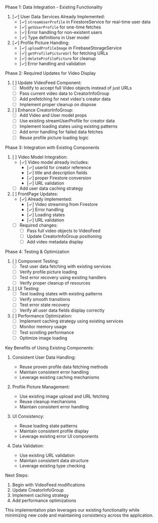 Phase 1: Data Integration - Existing Functionality
1. [✓] User Data Services Already Implemented:
   - [✓] `streamUserProfile` in FirestoreService for real-time user data
   - [✓] `getUserProfile` for one-time fetches
   - [✓] Error handling for non-existent users
   - [✓] Type definitions in User model
2. [✓] Profile Picture Handling:
   - [✓] `uploadProfileImage` in FirebaseStorageService
   - [✓] `getProfilePictureUrl` for fetching URLs
   - [✓] `deleteProfilePicture` for cleanup
   - [✓] Error handling and validation

Phase 2: Required Updates for Video Display
1. [ ] Update VideoFeed Component:
   - [ ] Modify to accept full Video objects instead of just URLs
   - [ ] Pass current video data to CreatorInfoGroup
   - [ ] Add prefetching for next video's creator data
   - [ ] Implement proper cleanup on dispose

2. [ ] Enhance CreatorInfoGroup:
   - [ ] Add Video and User model props
   - [ ] Use existing streamUserProfile for creator data
   - [ ] Implement loading states using existing patterns
   - [ ] Add error handling for failed data fetches
   - [ ] Reuse profile picture loading logic

Phase 3: Integration with Existing Components
1. [ ] Video Model Integration:
   - [✓] Video model already includes:
     - [✓] userId for creator reference
     - [✓] title and description fields
     - [✓] proper Firestore conversion
     - [✓] URL validation
   - [ ] Add user data caching strategy

2. [ ] FrontPage Updates:
   - [✓] Already implemented:
     - [✓] Video streaming from Firestore
     - [✓] Error handling
     - [✓] Loading states
     - [✓] URL validation
   - [ ] Required changes:
     - [ ] Pass full video objects to VideoFeed
     - [ ] Update CreatorInfoGroup positioning
     - [ ] Add video metadata display

Phase 4: Testing & Optimization
1. [ ] Component Testing:
   - [ ] Test user data fetching with existing services
   - [ ] Verify profile picture loading
   - [ ] Test error recovery using existing handlers
   - [ ] Verify proper cleanup of resources

2. [ ] UI Testing:
   - [ ] Test loading states with existing patterns
   - [ ] Verify smooth transitions
   - [ ] Test error state recovery
   - [ ] Verify all user data fields display correctly

3. [ ] Performance Optimization:
   - [ ] Implement caching strategy using existing services
   - [ ] Monitor memory usage
   - [ ] Test scrolling performance
   - [ ] Optimize image loading

Key Benefits of Using Existing Components:
1. Consistent User Data Handling:
   - Reuse proven profile data fetching methods
   - Maintain consistent error handling
   - Leverage existing caching mechanisms

2. Profile Picture Management:
   - Use existing image upload and URL fetching
   - Reuse cleanup mechanisms
   - Maintain consistent error handling

3. UI Consistency:
   - Reuse loading state patterns
   - Maintain consistent profile display
   - Leverage existing error UI components

4. Data Validation:
   - Use existing URL validation
   - Maintain consistent data structure
   - Leverage existing type checking

Next Steps:
1. Begin with VideoFeed modifications
2. Update CreatorInfoGroup
3. Implement caching strategy
4. Add performance optimizations

This implementation plan leverages our existing functionality while minimizing new code and maintaining consistency across the application.
